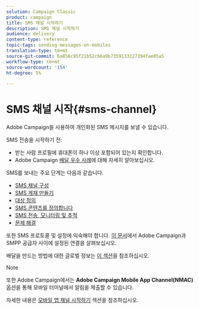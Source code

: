 ```yaml
---
solution: Campaign Classic
product: campaign
title: SMS 채널 시작하기
description: SMS 채널 시작하기
audience: delivery
content-type: reference
topic-tags: sending-messages-on-mobiles
translation-type: tm+mt
source-git-commit: 6a856c95f21b52c66a9b7359133227394fae05a5
workflow-type: tm+mt
source-wordcount: '154'
ht-degree: 5%

---
```



# SMS 채널 시작{#sms-channel}


Adobe Campaign을 사용하여 개인화된 SMS 메시지를 보낼 수 있습니다.

SMS 전송을 시작하기 전:

* 받는 사람 프로필에 휴대폰이 하나 이상 포함되어 있는지 확인합니다.
* Adobe Campaign [배달 우수 사례](../../delivery/using/delivery-best-practices.md)에 대해 자세히 알아보십시오.

SMS를 보내는 주요 단계는 다음과 같습니다.

* [SMS 채널 구성](sms-set-up.md)
* [SMS 게재 만들기](sms-create.md)
* [대상 정의](sms-create.md#selecting-the-target-population)
* [SMS 콘텐츠를 정의합니다](sms-create.md#defining-the-sms-content)
* [SMS 전송, 모니터링 및 추적](sms-send.md)
* [문제 해결](troubleshooting-sms.md)

또한 SMS 프로토콜 및 설정에 익숙해야 합니다. [이 문서](sms-protocol.md)에서 Adobe Campaign과 SMPP 공급자 사이에 설정된 연결을 살펴보십시오.

배달을 만드는 방법에 대한 글로벌 정보는 [이 섹션](../../delivery/using/steps-about-delivery-creation-steps.md)을 참조하십시오.

>[!NOTE]
>
>또한 Adobe Campaign에서는 **Adobe Campaign Mobile App Channel(NMAC)** 옵션을 통해 모바일 터미널에서 알림을 제출할 수 있습니다.
> 
>자세한 내용은 [모바일 앱 채널 시작하기](../../delivery/using/about-mobile-app-channel.md) 섹션을 참조하십시오.

